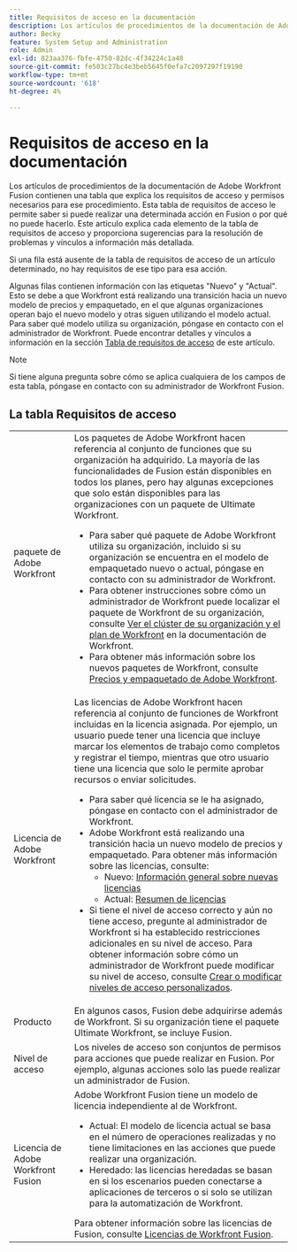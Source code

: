 ```yaml
---
title: Requisitos de acceso en la documentación
description: Los artículos de procedimientos de la documentación de Adobe Workfront Fusion contienen una tabla que explica los requisitos de acceso y permisos necesarios para ese procedimiento. Esta tabla de requisitos de acceso le permite saber si puede realizar una determinada acción en Fusion o por qué no puede hacerlo. Este artículo explica cada elemento de la tabla de requisitos de acceso y proporciona sugerencias para la resolución de problemas y vínculos a información más detallada.
author: Becky
feature: System Setup and Administration
role: Admin
exl-id: 823aa376-fbfe-4750-82dc-4f34224c1a48
source-git-commit: fe503c27bc4e3beb5645f0efa7c2097297f19190
workflow-type: tm+mt
source-wordcount: '618'
ht-degree: 4%

---
```


# Requisitos de acceso en la documentación

Los artículos de procedimientos de la documentación de Adobe Workfront Fusion contienen una tabla que explica los requisitos de acceso y permisos necesarios para ese procedimiento. Esta tabla de requisitos de acceso le permite saber si puede realizar una determinada acción en Fusion o por qué no puede hacerlo. Este artículo explica cada elemento de la tabla de requisitos de acceso y proporciona sugerencias para la resolución de problemas y vínculos a información más detallada.

Si una fila está ausente de la tabla de requisitos de acceso de un artículo determinado, no hay requisitos de ese tipo para esa acción.

Algunas filas contienen información con las etiquetas &quot;Nuevo&quot; y &quot;Actual&quot;. Esto se debe a que Workfront está realizando una transición hacia un nuevo modelo de precios y empaquetado, en el que algunas organizaciones operan bajo el nuevo modelo y otras siguen utilizando el modelo actual. Para saber qué modelo utiliza su organización, póngase en contacto con el administrador de Workfront. Puede encontrar detalles y vínculos a información en la sección [Tabla de requisitos de acceso](#the-access-requirements-table) de este artículo.

>[!NOTE]
>
>Si tiene alguna pregunta sobre cómo se aplica cualquiera de los campos de esta tabla, póngase en contacto con su administrador de Workfront Fusion.

## La tabla Requisitos de acceso

<table style="table-layout:auto"> 
 <col> 
 <col> 
 <tbody> 
  <tr> 
   <td role="rowheader">paquete de Adobe Workfront 
   <td> Los paquetes de Adobe Workfront hacen referencia al conjunto de funciones que su organización ha adquirido. La mayoría de las funcionalidades de Fusion están disponibles en todos los planes, pero hay algunas excepciones que solo están disponibles para las organizaciones con un paquete de Ultimate Workfront. 
   <ul><li>Para saber qué paquete de Adobe Workfront utiliza su organización, incluido si su organización se encuentra en el modelo de empaquetado nuevo o actual, póngase en contacto con su administrador de Workfront.</li>
   <li>Para obtener instrucciones sobre cómo un administrador de Workfront puede localizar el paquete de Workfront de su organización, consulte <a href="https://experienceleague.adobe.com/es/docs/workfront/using/administration-and-setup/get-started-administration/firewall-overview#view-your-organization-s-cluster-and-workfront-plan">Ver el clúster de su organización y el plan de Workfront</a> en la documentación de Workfront.</li><li>Para obtener más información sobre los nuevos paquetes de Workfront, consulte <a href="https://business.adobe.com/products/workfront/pricing.html">Precios y empaquetado de Adobe Workfront</a>.</li></ul> </td> 
  </tr> 
  <tr> 
   <td role="rowheader">Licencia de Adobe Workfront</td> 
   <td> Las licencias de Adobe Workfront hacen referencia al conjunto de funciones de Workfront incluidas en la licencia asignada. Por ejemplo, un usuario puede tener una licencia que incluye marcar los elementos de trabajo como completos y registrar el tiempo, mientras que otro usuario tiene una licencia que solo le permite aprobar recursos o enviar solicitudes. <p> 
   <ul>
   <li>Para saber qué licencia se le ha asignado, póngase en contacto con el administrador de Workfront.</li>
   <li>Adobe Workfront está realizando una transición hacia un nuevo modelo de precios y empaquetado. Para obtener más información sobre las licencias, consulte:
   <ul>
   <li>Nuevo: <a href="https://experienceleague.adobe.com/es/docs/workfront/using/administration-and-setup/add-users/access-levels/licenses-overview">Información general sobre nuevas licencias</a></li>
   <li>Actual: <a href="https://experienceleague.adobe.com/es/docs/workfront/using/administration-and-setup/add-users/legacy-access-levels/wf-licenses">Resumen de licencias</a></li></ul></li>
   <li>Si tiene el nivel de acceso correcto y aún no tiene acceso, pregunte al administrador de Workfront si ha establecido restricciones adicionales en su nivel de acceso. Para obtener información sobre cómo un administrador de Workfront puede modificar su nivel de acceso, consulte <a href="https://experienceleague.adobe.com/es/docs/workfront/using/administration-and-setup/get-started-administration/firewall-overview#view-your-organization-s-cluster-and-workfront-plan" class="MCXref xref">Crear o modificar niveles de acceso personalizados</a>.
   </ul>
      </p> </td> 
  </tr> 
  <tr> 
   <td role="rowheader">Producto</td> 
   <td>En algunos casos, Fusion debe adquirirse además de Workfront. Si su organización tiene el paquete Ultimate Workfront, se incluye Fusion.
  <tr> 
   <td role="rowheader">Nivel de acceso</td> 
   <td> Los niveles de acceso son conjuntos de permisos para acciones que puede realizar en Fusion. Por ejemplo, algunas acciones solo las puede realizar un administrador de Fusion. 
  <tr> 
   <td role="rowheader">Licencia de Adobe Workfront Fusion</td> 
   <td>Adobe Workfront Fusion tiene un modelo de licencia independiente al de Workfront. 
   <ul><li>Actual: El modelo de licencia actual se basa en el número de operaciones realizadas y no tiene limitaciones en las acciones que puede realizar una organización. </li>
   <li>Heredado: las licencias heredadas se basan en si los escenarios pueden conectarse a aplicaciones de terceros o si solo se utilizan para la automatización de Workfront. </li>
   </ul>
   Para obtener información sobre las licencias de Fusion, consulte <a href="/help/workfront-fusion/set-up-and-manage-workfront-fusion/licensing-operations-overview/license-automation-vs-integration.md" class="MCXref xref">Licencias de Workfront Fusion</a>.
   </td> 
  </tr> 
 </tbody> 
</table>
